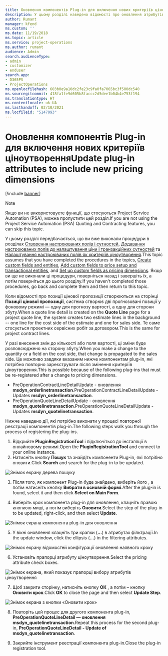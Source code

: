 ```yaml
---
title: Оновлення компонентів Plug-in для включення нових критеріїв ціноутворення
description: У цьому розділі наведено відомості про оновлення атрибутів компонента plug-in для критеріїв ціноутворення.
author: Rumant
manager: kfend
ms.custom: ''
ms.date: 11/19/2018
ms.topic: article
ms.service: project-operations
ms.author: rumant
audience: Admin
search.audienceType:
- admin
- customizer
- enduser
search.app:
- D365PS
- ProjectOperations
ms.openlocfilehash: 603b0e9a10dc2fe23c9fa0fa7065bc3f500dc540
ms.sourcegitcommit: 418fa1fe9d605b8faccc2d5dee1b04b4e753f194
ms.translationtype: HT
ms.contentlocale: uk-UA
ms.lasthandoff: 02/10/2021
ms.locfileid: "5147093"
---
```

# <a name="update-plug-in-attributes-to-include-new-pricing-dimensions"></a><span data-ttu-id="1f2b3-103">Оновлення компонентів Plug-in для включення нових критеріїв ціноутворення</span><span class="sxs-lookup"><span data-stu-id="1f2b3-103">Update plug-in attributes to include new pricing dimensions</span></span>

[!include [banner](../includes/psa-now-project-operations.md)]

> [!NOTE]
> <span data-ttu-id="1f2b3-104">Якщо ви не використовуєте функції, що стосуються Project Service Automation (PSA), можна пропустити цей розділ.</span><span class="sxs-lookup"><span data-stu-id="1f2b3-104">If you are not using the Project Service Automation (PSA) Quoting and Contracting features, you can skip this topic.</span></span>

<span data-ttu-id="1f2b3-105">У цьому розділі передбачається, що ви вже виконали процедури в розділах [Створення настроюваних полів і сутностей](create-custom-fields-entities.md), [Додавання настроюваних полів до налаштування ціни і транзакційних сутностей](field-references.md) та [Налаштування настроюваних полів як критеріїв ціноутворення](set-up-pricing-dimensions.md).</span><span class="sxs-lookup"><span data-stu-id="1f2b3-105">This topic assumes that you have completed the procedures in the topics, [Create custom fields and entities](create-custom-fields-entities.md), [Add custom fields to price setup and transactional entities](field-references.md), and [Set up custom fields as pricing dimensions](set-up-pricing-dimensions.md).</span></span> <span data-ttu-id="1f2b3-106">Якщо ви ще не виконали ці процедури, поверніться назад і завершіть їх, а потім поверніться до цього розділу.</span><span class="sxs-lookup"><span data-stu-id="1f2b3-106">If you haven't completed those procedures, go back and complete them and then return to this topic.</span></span>

<span data-ttu-id="1f2b3-107">Коли відомості про позиції цінової пропозиції створюються на сторінці **Позиції цінової пропозиції**, система створює дві прогнозовані позиції у фоновому режимі — одну для прогнозу вартості, а одну для сторони збуту.</span><span class="sxs-lookup"><span data-stu-id="1f2b3-107">When a quote line detail is created on the **Quote Line** page for a project quote line, the system creates two estimate lines in the background -- one line for the cost side of the estimate and one for sales side.</span></span> <span data-ttu-id="1f2b3-108">Те саме стосується проектних сервісних робіт за договором.</span><span class="sxs-lookup"><span data-stu-id="1f2b3-108">This is the same  for project contract lines.</span></span>

<span data-ttu-id="1f2b3-109">У разі внесення змін до кількості або поля вартості, ці зміни буде розповсюджено на сторону збуту.</span><span class="sxs-lookup"><span data-stu-id="1f2b3-109">When you make a change to the quantity or a field on the cost side, that change is propagated to the sales side.</span></span> <span data-ttu-id="1f2b3-110">Це можливо завдяки вказаним нижче компонентам plug-in, які потрібно повторно зареєструвати після змінення критеріїв ціноутворення.</span><span class="sxs-lookup"><span data-stu-id="1f2b3-110">This is possible because of the following plug-ins that must be re-registered after a change to pricing dimensions.</span></span>

- <span data-ttu-id="1f2b3-111">PreOperationContractLineDetailUpdate - оновлення **msdyn_orderlinetransaction**.</span><span class="sxs-lookup"><span data-stu-id="1f2b3-111">PreOperationContractLineDetailUpdate - Updates **msdyn_orderlinetransaction**.</span></span>
- <span data-ttu-id="1f2b3-112">PreOperationQuoteLineDetailUpdate - оновлення **msdyn_quotelinetransaction**.</span><span class="sxs-lookup"><span data-stu-id="1f2b3-112">PreOperationQuoteLineDetailUpdate - Updates **msdyn_quotelinetransaction**.</span></span>

<span data-ttu-id="1f2b3-113">Нижче наведено дії, які потрібно виконати у процесі повторної реєстрації компонентів plug-in.</span><span class="sxs-lookup"><span data-stu-id="1f2b3-113">The following steps walk you through the process of registering the plug-ins.</span></span>

1. <span data-ttu-id="1f2b3-114">Відкрийте **PluginRegistrationTool** і підключіться до інсталяції в онлайновому режимі.</span><span class="sxs-lookup"><span data-stu-id="1f2b3-114">Open the **PluginRegistrationTool** and connect to your online instance.</span></span>
2. <span data-ttu-id="1f2b3-115">Натисніть кнопку **Пошук** та знайдіть компоненти Plug-in, які потрібно оновити.</span><span class="sxs-lookup"><span data-stu-id="1f2b3-115">Click **Search** and search for the plug-in to be updated.</span></span>

 ![Знімок екрану дерева пошуку](media/PRT-1.png)

3. <span data-ttu-id="1f2b3-117">Після того, як компонент Plug-in буде знайдено, виберіть його , а потім натисніть кнопку **Вибрати в основній формі**.</span><span class="sxs-lookup"><span data-stu-id="1f2b3-117">After the plug-in is found, select it and then click **Select on Main Form**.</span></span>

4. <span data-ttu-id="1f2b3-118">Виберіть крок компонента plug-in для оновлення, клацніть правою кнопкою миші, а потім виберіть **Оновити**.</span><span class="sxs-lookup"><span data-stu-id="1f2b3-118">Select the step of the plug-in to be updated, right-click, and then select **Update**.</span></span>

 ![Знімок екрана компонента plug-in для оновлення](media/PRT-2.png)
 
5. <span data-ttu-id="1f2b3-120">У вікні оновлення клацніть три крапки (**...**) в атрибутах фільтрації.</span><span class="sxs-lookup"><span data-stu-id="1f2b3-120">In the update window, click the ellipsis (**...**) in the filtering attributes.</span></span>

 ![Знімок екрану відомостей конфігурації оновлення наявного кроку](media/PRT-3.png)
 
6. <span data-ttu-id="1f2b3-122">Установіть прапорці атрибуту ціноутворення.</span><span class="sxs-lookup"><span data-stu-id="1f2b3-122">Select the pricing attribute check boxes.</span></span>

 ![Знімок екрана, який показує прапорці вибору атрибутів ціноутворення](media/PRT-4.png)

7. <span data-ttu-id="1f2b3-124">Щоб закрити сторінку, натисніть кнопку **ОК** , а потім – кнопку **Оновити крок**.</span><span class="sxs-lookup"><span data-stu-id="1f2b3-124">Click **OK** to close the page and then select **Update Step**.</span></span>

 ![Знімок екрана з кнопки «Оновити крок»](media/PRT-5.png)
 
8. <span data-ttu-id="1f2b3-126">Повторіть цей процес для другого компонента plug-in, **PreOperationQuoteLineDetail — оновлення msdyn_quotelinetransaction**.</span><span class="sxs-lookup"><span data-stu-id="1f2b3-126">Repeat this process for the second plug-in, **PreOperationQuoteLineDetail - Update of msdyn_quotelinetransaction**.</span></span>

9. <span data-ttu-id="1f2b3-127">Закрийте інструмент реєстрації компонента plug-in.</span><span class="sxs-lookup"><span data-stu-id="1f2b3-127">Close the plug-in registration tool.</span></span>

